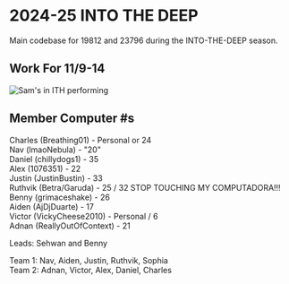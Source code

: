 # 2024-25 INTO THE DEEP
Main codebase for 19812 and 23796 during the INTO-THE-DEEP season.

## Work For 11/9-14

![Sam's in ITH performing](https://assets.playbill.com/playbill-covers/7e1232ab6830bd766a5e228c844a6c33-in-the-heights-playbill-2008-02-14-web.jpg)

## Member Computer #s
Charles (Breathing01) - Personal or 24 <br>
Nav (lmaoNebula) - "20" <br>
Daniel (chillydogs1) - 35 <br>
Alex (1076351) - 22 <br>
Justin (JustinBustin) - 33 <br>
Ruthvik (Betra/Garuda) - 25 / 32 STOP TOUCHING MY COMPUTADORA!!! <br>
Benny (grimaceshake) - 26 <br>
Aiden (AjDjDuarte) - 17 <br>
Victor (VickyCheese2010) - Personal / 6 <br>
Adnan (ReallyOutOfContext) - 21 <br>

Leads: Sehwan and Benny <br>

Team 1: Nav, Aiden, Justin, Ruthvik, Sophia <br>
Team 2: Adnan, Victor, Alex, Daniel, Charles
